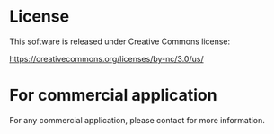 # License

This software is released under Creative Commons license:

https://creativecommons.org/licenses/by-nc/3.0/us/

# For commercial application

For any commercial application, please contact for more information.